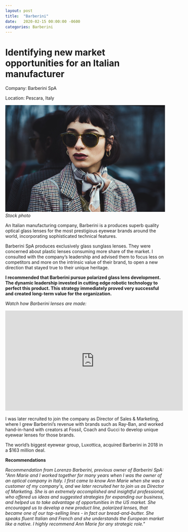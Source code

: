 ```yaml
---
layout: post
title:  "Barberini"
date:   2020-02-15 00:00:00 -0600
categories: Barberini
---
```

# Identifying new market opportunities for an Italian manufacturer

Company: Barberini SpA

Location: Pescara, Italy

![fashion sunglass](/assets/img/fashion_sunglass.jpg)
_Stock photo_

An Italian manufacturing company, Barberini is a produces superb quality optical glass lenses for the most prestigious eyewear brands around the world, incorporating sophisticated technical features.

Barberini SpA produces exclusively glass sunglass lenses. They were concerned about plastic lenses consuming more share of the market. I consulted with the company’s leadership and advised them to focus less on competitors and more on the intrinsic value of their brand, to open a new direction that stayed true to their unique heritage. 

**I recommended that Barberini pursue polarized glass lens development. The dynamic leadership invested in cutting edge robotic technology to perfect this product. This strategy immediately proved very successful and created long-term value for the organization.**


_Watch how Barberini lenses are made:_
<iframe width="560" height="315" src="https://www.youtube.com/embed/T6XCLfNFBNw" frameborder="0" allow="accelerometer; autoplay; encrypted-media; gyroscope; picture-in-picture" allowfullscreen></iframe>

I was later recruited to join the company as Director of Sales & Marketing, where I grew Barberini’s revenue with brands such as Ray-Ban, and worked hand-in-hand with creators at Fossil, Coach and Gucci to develop unique eyewear lenses for those brands.

The world’s biggest eyewear group, Luxottica, acquired Barberini in 2018 in a $163 million deal.

**Recommendations**

_Recommendation from Lorenzo Barberini, previous owner of Barberini SpA: "Ann Marie and I worked together for many years when I was the owner of an optical company in Italy. I first came to know Ann Marie when she was a customer of my company's, and we later recruited her to join us as Director of Marketing. She is an extremely accomplished and insightful professional, who offered us ideas and suggested strategies for expanding our business, and helped us to take advantage of opportunities in the US market. She encouraged us to develop a new product line, polarized lenses, that became one of our top-selling lines - in fact our bread-and-butter. She speaks fluent Italian and French and she understands the European market like a native. I highly recommend Ann Marie for any strategic role."_